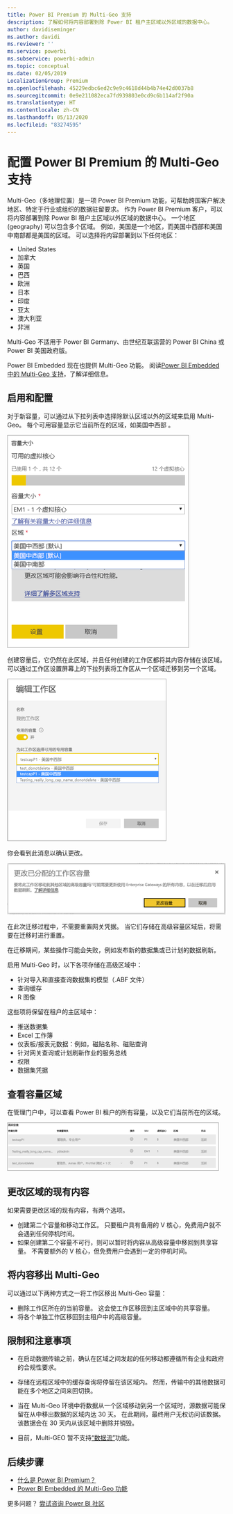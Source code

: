 ```yaml
---
title: Power BI Premium 的 Multi-Geo 支持
description: 了解如何将内容部署到除 Power BI 租户主区域以外区域的数据中心。
author: davidiseminger
ms.author: davidi
ms.reviewer: ''
ms.service: powerbi
ms.subservice: powerbi-admin
ms.topic: conceptual
ms.date: 02/05/2019
LocalizationGroup: Premium
ms.openlocfilehash: 45229edbc6ed2c9e9c4618d44b4b74e42d0037b8
ms.sourcegitcommit: 0e9e211082eca7fd939803e0cd9c6b114af2f90a
ms.translationtype: HT
ms.contentlocale: zh-CN
ms.lasthandoff: 05/13/2020
ms.locfileid: "83274595"
---
```

# <a name="configure-multi-geo-support-for-power-bi-premium"></a>配置 Power BI Premium 的 Multi-Geo 支持

Multi-Geo（多地理位置）是一项 Power BI Premium 功能，可帮助跨国客户解决地区、特定于行业或组织的数据驻留要求。 作为 Power BI Premium 客户，可以将内容部署到除 Power BI 租户主区域以外区域的数据中心。 一个地区 (geography) 可以包含多个区域。 例如，美国是一个地区，而美国中西部和美国中南部都是美国的区域。 可以选择将内容部署到以下任何地区：

- United States
- 加拿大
- 英国
- 巴西
- 欧洲
- 日本
- 印度
- 亚太
- 澳大利亚
- 非洲

Multi-Geo 不适用于 Power BI Germany、由世纪互联运营的 Power BI China 或 Power BI 美国政府版。

Power BI Embedded 现在也提供 Multi-Geo 功能。 阅读[Power BI Embedded 中的 Multi-Geo 支持](../developer/embedded/embedded-multi-geo.md)，了解详细信息。

## <a name="enable-and-configure"></a>启用和配置

对于新容量，可以通过从下拉列表中选择除默认区域以外的区域来启用 Multi-Geo。  每个可用容量显示它当前所在的区域，如美国中西部  。

![容量大小：选择一个区域。 Power BI Multi-Geo](media/service-admin-premium-multi-geo/power-bi-multi-geo-capacity-size.png)

创建容量后，它仍然在此区域，并且任何创建的工作区都将其内容存储在该区域。 可以通过工作区设置屏幕上的下拉列表将工作区从一个区域迁移到另一个区域。

![编辑工作区：选择可用容量。 Power BI Multi-Geo](media/service-admin-premium-multi-geo/power-bi-multi-geo-edit-workspace.png)

你会看到此消息以确认更改。

![更改已分配的工作区确认](media/service-admin-premium-multi-geo/power-bi-multi-geo-change-assigned-workspace-capacity.png)

在此次迁移过程中，不需要重置网关凭据。  当它们存储在高级容量区域后，将需要在迁移时进行重置。

在迁移期间，某些操作可能会失败，例如发布新的数据集或已计划的数据刷新。  

启用 Multi-Geo 时，以下各项存储在高级区域中：

- 针对导入和直接查询数据集的模型（.ABF 文件）
- 查询缓存
- R 图像

这些项将保留在租户的主区域中：

- 推送数据集
- Excel 工作簿
- 仪表板/报表元数据：例如，磁贴名称、磁贴查询
- 针对网关查询或计划刷新作业的服务总线
- 权限
- 数据集凭据

## <a name="view-capacity-regions"></a>查看容量区域

在管理门户中，可以查看 Power BI 租户的所有容量，以及它们当前所在的区域。

![查看高级容量](media/service-admin-premium-multi-geo/power-bi-multi-geo-premium-capacities.png) 

## <a name="change-the-region-for-existing-content"></a>更改区域的现有内容

如果需要更改区域的现有内容，有两个选项。

- 创建第二个容量和移动工作区。 只要租户具有备用的 V 核心，免费用户就不会遇到任何停机时间。
- 如果创建第二个容量不可行，则可以暂时将内容从高级容量中移回到共享容量。 不需要额外的 V 核心，但免费用户会遇到一定的停机时间。

## <a name="move-content-out-of-multi-geo"></a>将内容移出 Multi-Geo  

可以通过以下两种方式之一将工作区移出 Multi-Geo 容量：

- 删除工作区所在的当前容量。  这会使工作区移回到主区域中的共享容量。
- 将各个单独工作区移回到主租户中的高级容量。

## <a name="limitations-and-considerations"></a>限制和注意事项

- 在启动数据传输之前，确认在区域之间发起的任何移动都遵循所有企业和政府的合规性要求。
- 存储在远程区域中的缓存查询将停留在该区域内。 然而，传输中的其他数据可能在多个地区之间来回切换。
- 当在 Multi-Geo 环境中将数据从一个区域移动到另一个区域时，源数据可能保留在从中移出数据的区域内达 30 天。 在此期间，最终用户无权访问该数据。 该数据会在 30 天内从该区域中删除并销毁。

- 目前，Multi-GEO 暂不支持[“数据流”](../transform-model/service-dataflows-overview.md)功能。

## <a name="next-steps"></a>后续步骤

- [什么是 Power BI Premium？](service-premium-what-is.md)
- [Power BI Embedded 的 Multi-Geo 功能](../developer/embedded/embedded-multi-geo.md)

更多问题？ [尝试咨询 Power BI 社区](https://community.powerbi.com/)


